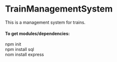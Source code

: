 # TrainManagementSystem
This is a management system for trains.

<h4>To get modules/dependencies:</h4>
npm init
<br>
npm install sql
<br>
nom install express
